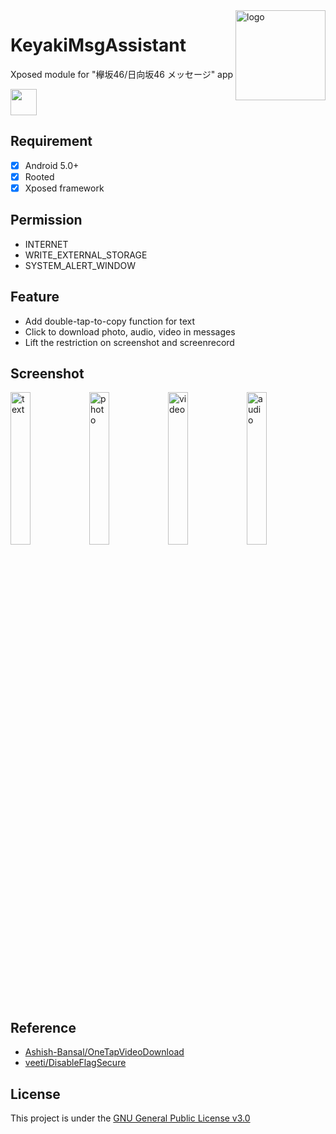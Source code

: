 <img src="/app/src/main/res/mipmap-xxxhdpi/ic_launcher.png" alt="logo" width="144" height="144" align="right" />

# KeyakiMsgAssistant
Xposed module for "欅坂46/日向坂46 メッセージ" app

<a href="https://www.coolapk.com/apk/com.nondanee.keyakimsgassistant"><img src="https://user-images.githubusercontent.com/26399680/47835376-b1302200-ddde-11e8-8303-77d106cb4f02.png" height=42px /></a>

## Requirement
- [x] Android 5.0+
- [x] Rooted
- [x] Xposed framework

## Permission
- INTERNET
- WRITE_EXTERNAL_STORAGE
- SYSTEM_ALERT_WINDOW

## Feature
- Add double-tap-to-copy function for text
- Click to download photo, audio, video in messages
- Lift the restriction on screenshot and screenrecord

## Screenshot
<img alt="text" src="https://user-images.githubusercontent.com/26399680/55107355-12e58580-510c-11e9-92b5-01888a67fc20.jpg" width="25%"/><img alt="photo" src="https://user-images.githubusercontent.com/26399680/55107354-124cef00-510c-11e9-9b3f-6204e27eb296.jpg" width="25%"/><img alt="video" src="https://user-images.githubusercontent.com/26399680/55107356-12e58580-510c-11e9-84af-c22a999e6d10.jpg" width="25%"/><img alt="audio" src="https://user-images.githubusercontent.com/26399680/55107353-11b45880-510c-11e9-928d-425be2dac12c.jpg" width="25%"/>

## Reference

- [Ashish-Bansal/OneTapVideoDownload](https://github.com/Ashish-Bansal/OneTapVideoDownload)
- [veeti/DisableFlagSecure](https://github.com/veeti/DisableFlagSecure)

## License

This project is under the [GNU General Public License v3.0](https://www.gnu.org/licenses/gpl-3.0.en.html)
